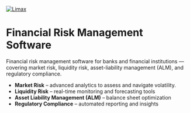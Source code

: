 [![Limax](https://user-images.githubusercontent.com/19841048/78625381-e9e8ec00-7859-11ea-980b-c729d2813661.png "Limax")](https://limaxfinrisk.com/)

# Financial Risk Management Software

Financial risk management software for banks and financial institutions — covering market risk, liquidity risk, asset-liability management (ALM), and regulatory compliance.

- **Market Risk** – advanced analytics to assess and navigate volatility.
- **Liquidity Risk** – real-time monitoring and forecasting tools  
- **Asset Liability Management (ALM)** – balance sheet optimization  
- **Regulatory Compliance** – automated reporting and insights

